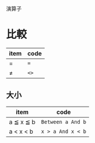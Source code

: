 演算子
# 比較
|item|code    |
|----|--------|
|=   |```=``` |
|≠   |```<>```|

## 大小
|item      |code                 |
|----------|---------------------|
|a ≦ x ≦ b|```Between a And b```|
|a <  x <  b|```x > a And x < b```|
